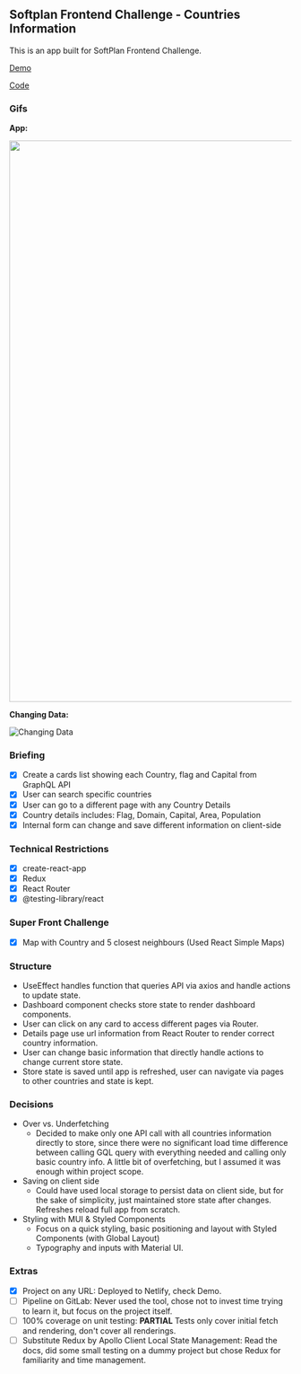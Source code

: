 ## Softplan Frontend Challenge - Countries Information

This is an app built for SoftPlan Frontend Challenge.

[Demo](https://ccasci-countries-challenge.netlify.app/)

[Code](https://github.com/carloscasciano/countries_frontend_challenge)

### Gifs

**App:**

<img src="https://media.giphy.com/media/W4zibecCZIEm4segNN/giphy.gif" width="1000" />

**Changing Data:**

![Changing Data](https://media.giphy.com/media/Q4mSdJpdGfPcoG3cyh/giphy.gif )

### Briefing
- [X] Create a cards list showing each Country, flag and Capital from GraphQL API
- [X] User can search specific countries
- [X] User can go to a different page with any Country Details
- [X] Country details includes: Flag, Domain, Capital, Area, Population
- [X] Internal form can change and save different information on client-side 

### Technical Restrictions
- [X] create-react-app
- [X] Redux
- [X] React Router
- [X] @testing-library/react

### Super Front Challenge
- [X] Map with Country and 5 closest neighbours (Used React Simple Maps)

### Structure

- UseEffect handles function that queries API via axios and handle actions to update state.
- Dashboard component checks store state to render dashboard components.
- User can click on any card to access different pages via Router.
- Details page use url information from React Router to render correct country information.
- User can change basic information that directly handle actions to change current store state.
- Store state is saved until app is refreshed, user can navigate via pages to other countries and state is kept.

### Decisions

- Over vs. Underfetching
    - Decided to make only one API call with all countries information directly to store, since there were no significant load time difference between calling GQL query with everything needed and calling only basic country info. A little bit of overfetching, but I assumed it was enough within project scope.
- Saving on client side
    - Could have used local storage to persist data on client side, but for the sake of simplicity, just maintained store state after changes. Refreshes reload full app from scratch.
- Styling with MUI & Styled Components
    - Focus on a quick styling, basic positioning and layout with Styled Components (with Global Layout)
    - Typography and inputs with Material UI.
    
### Extras

- [X] Project on any URL: Deployed to Netlify, check Demo.
- [ ] Pipeline on GitLab: Never used the tool, chose not to invest time trying to learn it, but focus on the project itself.
- [ ] 100% coverage on unit testing: **PARTIAL** Tests only cover initial fetch and rendering, don't cover all renderings.
- [ ] Substitute Redux by Apollo Client Local State Management: Read the docs, did some small testing on a dummy project but chose Redux for familiarity and time management.
